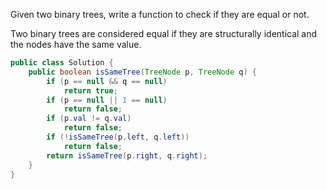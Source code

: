 Given two binary trees, write a function to check if they are equal or not.

Two binary trees are considered equal if they are structurally identical and the nodes have the same value.

```java
public class Solution {
    public boolean isSameTree(TreeNode p, TreeNode q) {
        if (p == null && q == null)
            return true;
        if (p == null || 1 == null)
            return false;
        if (p.val != q.val)
            return false;
        if (!isSameTree(p.left, q.left))
            return false;
        return isSameTree(p.right, q.right);
    }
}
```
